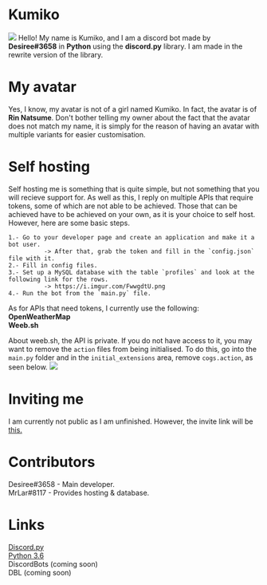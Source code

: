# Kumiko
![](https://pre00.deviantart.net/234d/th/pre/i/2014/340/e/5/natsume_rin_vector_by_trafx99-d88v37v.png)
Hello! My name is Kumiko, and I am a discord bot made by **Desiree#3658** in **Python** using the **discord.py** library. I am made in the
rewrite version of the library.

# My avatar
Yes, I know, my avatar is not of a girl named Kumiko. In fact, the avatar is of **Rin Natsume**. Don't bother telling my owner about the
fact that the avatar does not match my name, it is simply for the reason of having an avatar with multiple variants for easier
customisation.

# Self hosting
Self hosting me is something that is quite simple, but not something that you will recieve support for. As well as this, I reply on
multiple APIs that require tokens, some of which are not able to be achieved. Those that can be achieved have to be achieved on your own,
as it is your choice to self host. However, here are some basic steps.

```
1.- Go to your developer page and create an application and make it a bot user.
          -> After that, grab the token and fill in the `config.json` file with it.
2.- Fill in config files.
3.- Set up a MySQL database with the table `profiles` and look at the following link for the rows.
          -> https://i.imgur.com/FwwgdtU.png
4.- Run the bot from the `main.py` file.
```
As for APIs that need tokens, I currently use the following:
<br>**OpenWeatherMap**</br>
**Weeb.sh**

About weeb.sh, the API is private. If you do not have access to it, you may want to remove the `action` files from being initialised. To
do this, go into the `main.py` folder and in the `initial_extensions` area, remove `cogs.action`, as seen below.
![](https://i.imgur.com/M7EH8Us.gif)

# Inviting me
I am currently not public as I am unfinished. However, the invite link will be [this.](http://is.gd/kumiko)

# Contributors
Desiree#3658 - Main developer.
<br>MrLar#8117 - Provides hosting & database.</br>

# Links
[Discord.py](https://github.com/Rapptz/discord.py)
<br>[Python 3.6](https://www.python.org/downloads/release/python-360/)</br>
DiscordBots (coming soon)
<br>DBL (coming soon)</br>
